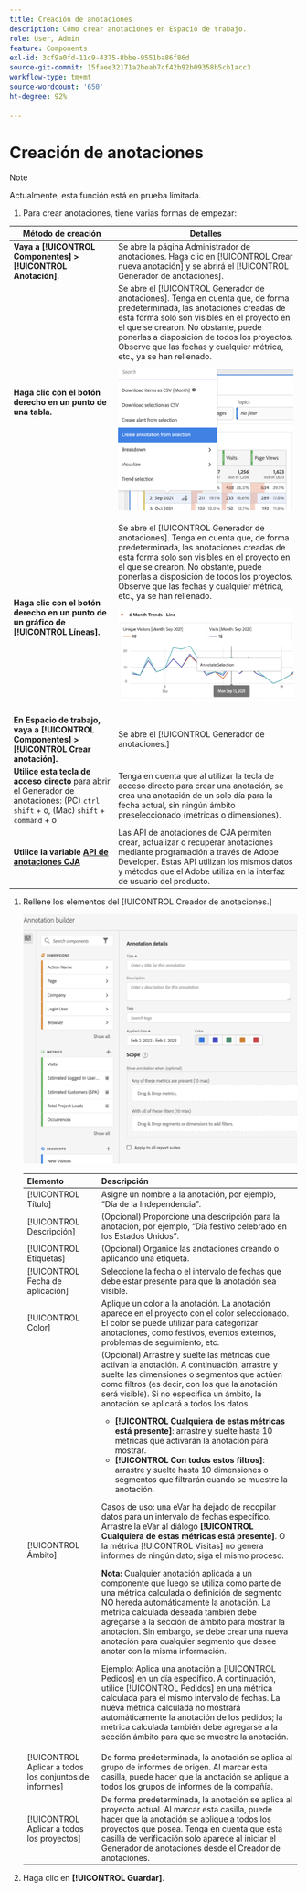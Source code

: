 ```yaml
---
title: Creación de anotaciones
description: Cómo crear anotaciones en Espacio de trabajo.
role: User, Admin
feature: Components
exl-id: 3cf9a0fd-11c9-4375-8bbe-9551ba86f86d
source-git-commit: 15faee32171a2beab7cf42b92b09358b5cb1acc3
workflow-type: tm+mt
source-wordcount: '650'
ht-degree: 92%

---
```


# Creación de anotaciones

>[!NOTE]
>
>Actualmente, esta función está en prueba limitada.

1. Para crear anotaciones, tiene varias formas de empezar:

| Método de creación | Detalles |
| --- | --- |
| **Vaya a [!UICONTROL Componentes] > [!UICONTROL Anotación].** | Se abre la página Administrador de anotaciones. Haga clic en [!UICONTROL Crear nueva anotación] y se abrirá el [!UICONTROL Generador de anotaciones]. |
| **Haga clic con el botón derecho en un punto de una tabla.** | Se abre el [!UICONTROL Generador de anotaciones]. Tenga en cuenta que, de forma predeterminada, las anotaciones creadas de esta forma solo son visibles en el proyecto en el que se crearon. No obstante, puede ponerlas a disposición de todos los proyectos. Observe que las fechas y cualquier métrica, etc., ya se han rellenado.<p>![](assets/annotate-table.png) |
| **Haga clic con el botón derecho en un punto de un gráfico de [!UICONTROL Líneas].** | Se abre el [!UICONTROL Generador de anotaciones]. Tenga en cuenta que, de forma predeterminada, las anotaciones creadas de esta forma solo son visibles en el proyecto en el que se crearon. No obstante, puede ponerlas a disposición de todos los proyectos. Observe que las fechas y cualquier métrica, etc., ya se han rellenado.<p>![](assets/annotate-line.png) |
| **En Espacio de trabajo, vaya a [!UICONTROL Componentes] > [!UICONTROL Crear anotación].** | Se abre el [!UICONTROL Generador de anotaciones.] |
| **Utilice esta tecla de acceso directo** para abrir el Generador de anotaciones: (PC) `ctrl` `shift` + o, (Mac) `shift` + `command` + o | Tenga en cuenta que al utilizar la tecla de acceso directo para crear una anotación, se crea una anotación de un solo día para la fecha actual, sin ningún ámbito preseleccionado (métricas o dimensiones). |
| **Utilice la variable [API de anotaciones CJA](https://developer.adobe.com/cja-apis/docs/endpoints/annotations/)** | Las API de anotaciones de CJA permiten crear, actualizar o recuperar anotaciones mediante programación a través de Adobe Developer. Estas API utilizan los mismos datos y métodos que el Adobe utiliza en la interfaz de usuario del producto. |

1. Rellene los elementos del [!UICONTROL Creador de anotaciones.]

   ![](assets/ann-builder.png)

   | Elemento | Descripción |
   | --- | --- |
   | [!UICONTROL Título] | Asigne un nombre a la anotación, por ejemplo, “Día de la Independencia”. |
   | [!UICONTROL Descripción] | (Opcional) Proporcione una descripción para la anotación, por ejemplo, “Día festivo celebrado en los Estados Unidos”. |
   | [!UICONTROL Etiquetas] | (Opcional) Organice las anotaciones creando o aplicando una etiqueta. |
   | [!UICONTROL Fecha de aplicación] | Seleccione la fecha o el intervalo de fechas que debe estar presente para que la anotación sea visible. |
   | [!UICONTROL Color] | Aplique un color a la anotación. La anotación aparece en el proyecto con el color seleccionado. El color se puede utilizar para categorizar anotaciones, como festivos, eventos externos, problemas de seguimiento, etc. |
   | [!UICONTROL Ámbito] | (Opcional) Arrastre y suelte las métricas que activan la anotación. A continuación, arrastre y suelte las dimensiones o segmentos que actúen como filtros (es decir, con los que la anotación será visible). Si no especifica un ámbito, la anotación se aplicará a todos los datos.<ul><li>**[!UICONTROL Cualquiera de estas métricas está presente]**: arrastre y suelte hasta 10 métricas que activarán la anotación para mostrar.</li><li>**[!UICONTROL Con todos estos filtros]**: arrastre y suelte hasta 10 dimensiones o segmentos que filtrarán cuando se muestre la anotación.</li></ul><p>Casos de uso: una eVar ha dejado de recopilar datos para un intervalo de fechas específico. Arrastre la eVar al diálogo **[!UICONTROL Cualquiera de estas métricas está presente]**. O la métrica [!UICONTROL Visitas] no genera informes de ningún dato; siga el mismo proceso.<p>**Nota:** Cualquier anotación aplicada a un componente que luego se utiliza como parte de una métrica calculada o definición de segmento NO hereda automáticamente la anotación. La métrica calculada deseada también debe agregarse a la sección de ámbito para mostrar la anotación. Sin embargo, se debe crear una nueva anotación para cualquier segmento que desee anotar con la misma información.<p>Ejemplo: Aplica una anotación a [!UICONTROL Pedidos] en un día específico. A continuación, utilice [!UICONTROL Pedidos] en una métrica calculada para el mismo intervalo de fechas. La nueva métrica calculada no mostrará automáticamente la anotación de los pedidos; la métrica calculada también debe agregarse a la sección ámbito para que se muestre la anotación. |
   | [!UICONTROL Aplicar a todos los conjuntos de informes] | De forma predeterminada, la anotación se aplica al grupo de informes de origen. Al marcar esta casilla, puede hacer que la anotación se aplique a todos los grupos de informes de la compañía. |
   | [!UICONTROL Aplicar a todos los proyectos] | De forma predeterminada, la anotación se aplica al proyecto actual. Al marcar esta casilla, puede hacer que la anotación se aplique a todos los proyectos que posea. Tenga en cuenta que esta casilla de verificación solo aparece al iniciar el Generador de anotaciones desde el Creador de anotaciones. |

1. Haga clic en **[!UICONTROL Guardar]**.
